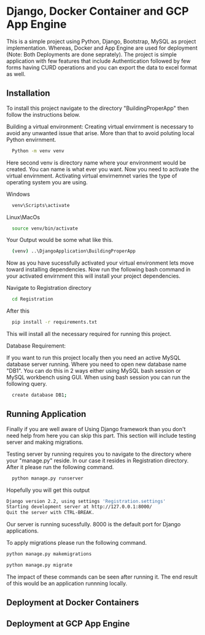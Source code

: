 
# Django, Docker Container and GCP App Engine

This is a simple project using Python, Django, Bootstrap, MySQL as project implementation.
Whereas, Docker and App Engine are used for deployment (Note: Both Deployments are done seprately). 
The project is simple application with few features that include Authentication followed by few forms
having CURD operations and you can export the data to excel format as well.





## Installation

To install this project navigate to the directory "BuildingProperApp" 
then follow the instructions below.

Building a virtual environment:
Creating virtual envirnment is necessary to avoid any unwanted issue
that arise. More than that to avoid poluting local Python envirnment.

```bash
  Python -m venv venv
```
Here second venv is directory name where your environment would be created.
You can name is what ever you want. Now you need to activate the virtual 
envirnment. Activating virtual envirnemnet varies the type of 
operating system  you are using.

Windows 
```bash
  venv\Scripts\activate
```

Linux\MacOs
```bash
  source venv/bin/activate
```
Your Output would be some what like this.
```bash
  (venv) ..\DjangoApplication\BuildingProperApp
```
Now as you have sucessfully activated your virtual environment lets move
toward installing dependencies. Now run the following bash command in your activated
envirnment this will install your project dependencies.

Navigate to Registration directory
```bash
  cd Registration
```
After this 
```bash
  pip install -r requirements.txt
```
This will install all the necessary required for running this project. 

Database Requirement:

If you want to run this project locally then you need an active MySQL 
database server running. Where you need to open new database name "DB1".
You can do this in 2 ways either using MySQL bash session or MySQL workbench
using GUI. When using bash session you can run the following query.

```bash
  create database DB1;
```

## Running Application

Finally if you are well aware of Using Django framework than you don't need help from here
you can skip this part. This section will include testing server and making migrations.

Testing server by running requires you to navigate to the directory where your "manage.py" 
reside. In our case it resides in Registration directory. After it please run the following command.

```bash
  python manage.py runserver
```
Hopefully you will get this output
```bash
Django version 2.2, using settings 'Registration.settings'
Starting development server at http://127.0.0.1:8000/
Quit the server with CTRL-BREAK.
```
Our server is running sucessfully. 8000 is the default port for Django applications.

To apply migrations please run the following command.

```bash
python manage.py makemigrations
```
```bash
python manage.py migrate
```

The impact of these commands can be seen after running it. The end result 
of this would be an application runnning locally.

## Deployment at Docker Containers


## Deployment at GCP App Engine
